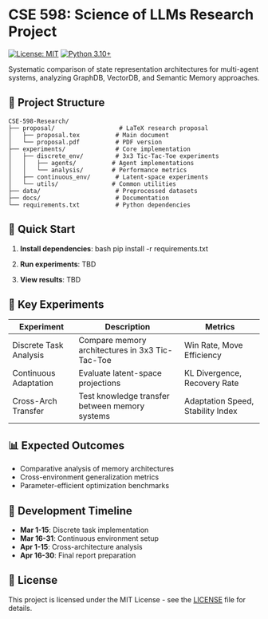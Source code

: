 # CSE 598: Science of LLMs Research Project

[![License: MIT](https://img.shields.io/badge/License-MIT-yellow.svg)](https://opensource.org/licenses/MIT)
[![Python 3.10+](https://img.shields.io/badge/python-3.10+-blue.svg)](https://www.python.org/downloads/)

Systematic comparison of state representation architectures for multi-agent systems, analyzing GraphDB, VectorDB, and Semantic Memory approaches.

## 📂 Project Structure

```
CSE-598-Research/
├── proposal/                  # LaTeX research proposal
│   ├── proposal.tex          # Main document
│   └── proposal.pdf          # PDF version
├── experiments/              # Core implementation
│   ├── discrete_env/         # 3x3 Tic-Tac-Toe experiments
│   │   ├── agents/          # Agent implementations
│   │   └── analysis/        # Performance metrics
│   ├── continuous_env/       # Latent-space experiments
│   └── utils/               # Common utilities
├── data/                     # Preprocessed datasets
├── docs/                     # Documentation
└── requirements.txt          # Python dependencies
```

## 🚀 Quick Start

1. **Install dependencies**:
bash
pip install -r requirements.txt

2. **Run experiments**:
TBD

3. **View results**:
TBD

## 🔬 Key Experiments

| Experiment | Description | Metrics |
|------------|-------------|---------|
| Discrete Task Analysis | Compare memory architectures in 3x3 Tic-Tac-Toe | Win Rate, Move Efficiency |
| Continuous Adaptation | Evaluate latent-space projections | KL Divergence, Recovery Rate |
| Cross-Arch Transfer | Test knowledge transfer between memory systems | Adaptation Speed, Stability Index |

## 📊 Expected Outcomes

- Comparative analysis of memory architectures
- Cross-environment generalization metrics
- Parameter-efficient optimization benchmarks

## 📅 Development Timeline

- **Mar 1-15**: Discrete task implementation
- **Mar 16-31**: Continuous environment setup
- **Apr 1-15**: Cross-architecture analysis
- **Apr 16-30**: Final report preparation

## 📜 License

This project is licensed under the MIT License - see the [LICENSE](LICENSE) file for details.